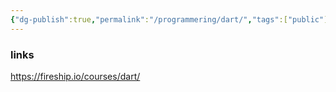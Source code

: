 ```yaml
---
{"dg-publish":true,"permalink":"/programmering/dart/","tags":["public"],"noteIcon":"1","created":"2024-08-03T14:54:20.762+02:00","updated":"2023-01-05T18:34:17.000+01:00"}
---
```




### links 
https://fireship.io/courses/dart/